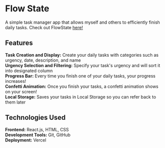 # Flow State
A simple task manager app that allows myself and others to efficiently finish daily tasks.
Check out FlowState [here!](https://flashcard-quiz-zoheb-akhtars-projects.vercel.app/)

## Features
**Task Creation and Display:** Create your daily tasks with categories such as urgency, date, description, and name <br/>
**Urgency Selection and Filtering:** Specify your task's urgency and will sort it into designated column  <br/>
**Progress Bar:** Every time you finish one of your daily tasks, your progress increases!  <br/>
**Confetti Animation:** Once you finish your tasks, a confetti animation shows on your screen!  <br/>
**Local Storage:** Saves your tasks in Local Storage so you can refer back to them later

## Technologies Used
**Frontend:** React.js, HTML, CSS <br />
**Development Tools:** Git, GitHub <br />
**Deployment:** Vercel
